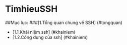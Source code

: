 # TimhieuSSH

##Mục lục:
###[1.Tổng quan chung về SSH] (#tongquan)
- [1.1.Khái niệm ssh] (#khainiem)
- [1.2.Công dụng của ssh] (#khainiem)
